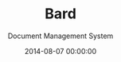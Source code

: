 ---
layout: detailPortfolio
title:  "Bard"
subtitle: "Document Management System"
date:   2014-08-07 00:00:00
categories: portfolio
preview: https://raw.github.com/JokevO/JokevO.github.io/master/assets/images/portfolio/bard.png
url: http://google.be
summary: This project is an in-house business application for Bard Europe. When I joined this project, it was already in its latest development stages. I helped with bugfixing, performance updates and also implemented some small features.
infolink: http://www.icapps.com/portfolio/bard-europe/
---